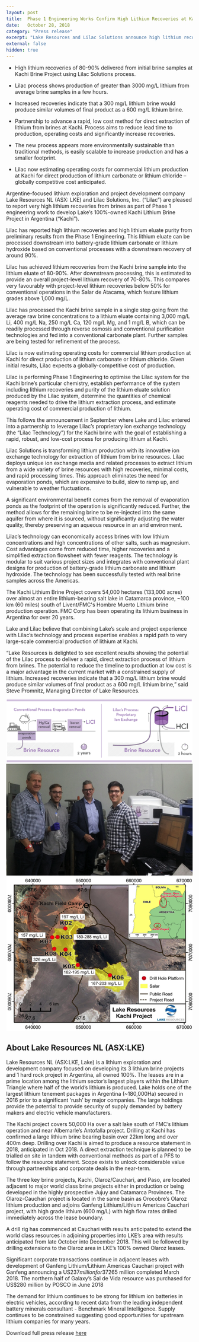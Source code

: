 ```yaml
---
layout: post
title:  Phase 1 Engineering Works Confirm High Lithium Recoveries at Kachi
date:   October 28, 2018
category: "Press release"
excerpt: "Lake Resources and Lilac Solutions announce high lithium recoveries for Lake’s Kachi Lithium Brine Project in Argentina."
external: false
hidden: true
---
```


* High lithium recoveries of 80-90% delivered from initial brine samples at Kachi Brine Project using Lilac Solutions process. 

* Lilac process shows production of greater than 3000 mg/L lithium from average brine samples in a few hours. 

* Increased recoveries indicate that a 300 mg/L lithium brine would produce similar volumes of final product as a 600 mg/L lithium brine. 

* Partnership to advance a rapid, low cost method for direct extraction of lithium from brines at Kachi. Process aims to reduce lead time to production, operating costs and significantly increase recoveries. 

* The new process appears more environmentally sustainable than traditional methods, is easily scalable to increase production and has a smaller footprint. 

* Lilac now estimating operating costs for commercial lithium production at Kachi for direct production of lithium carbonate or lithium chloride – globally competitive cost anticipated. 

Argentine-focused lithium exploration and project development company Lake Resources NL (ASX: LKE) and Lilac Solutions, Inc. (“Lilac”) are pleased to report very high lithium recoveries from brines as part of Phase 1 engineering work to develop Lake’s 100%-owned Kachi Lithium Brine Project in Argentina (“Kachi”). 

Lilac has reported high lithium recoveries and high lithium eluate purity from preliminary results from the Phase 1 Engineering. This lithium eluate can be processed downstream into battery-grade lithium carbonate or lithium hydroxide based on conventional processes with a downstream recovery of around 90%. 

Lilac has achieved lithium recoveries from the Kachi brine sample into the lithium eluate of 80-90%. After downstream processing, this is estimated to provide an overall project-level lithium recovery of 70-80%. This compares very favourably with project-level lithium recoveries below 50% for conventional operations in the Salar de Atacama, which feature lithium grades above 1,000 mg/L. 

Lilac has processed the Kachi brine sample in a single step going from the average raw brine concentrations to a lithium eluate containing 3,000 mg/L Li, 400 mg/L Na, 250 mg/L Ca, 120 mg/L Mg, and 1 mg/L B, which can be readily processed through reverse osmosis and conventional purification technologies and fed into a conventional carbonate plant. Further samples are being tested for refinement of the process. 

Lilac is now estimating operating costs for commercial lithium production at Kachi for direct production of lithium carbonate or lithium chloride. Given initial results, Lilac expects a globally-competitive cost of production. 

Lilac is performing Phase 1 Engineering to optimise the Lilac system for the Kachi brine’s particular chemistry, establish performance of the system including lithium recoveries and purity of the lithium eluate solution produced by the Lilac system, determine the quantities of chemical reagents needed to drive the lithium extraction process, and estimate operating cost of commercial production of lithium. 

This follows the announcement in September where Lake and Lilac entered into a partnership to leverage Lilac’s proprietary ion exchange technology (the “Lilac Technology”) for the Kachi brine with the goal of establishing a rapid, robust, and low-cost process for producing lithium at Kachi. 

Lilac Solutions is transforming lithium production with its innovative ion exchange technology for extraction of lithium from brine resources. Lilac deploys unique ion exchange media and related processes to extract lithium from a wide variety of brine resources with high recoveries, minimal costs, and rapid processing times. This approach eliminates the need for evaporation ponds, which are expensive to build, slow to ramp up, and vulnerable to weather fluctuations. 

A significant environmental benefit comes from the removal of evaporation ponds as the footprint of the operation is significantly reduced. Further, the method allows for the remaining brine to be re-injected into the same aquifer from where it is sourced, without significantly adjusting the water quality, thereby preserving an aqueous resource in an arid environment. 

Lilac’s technology can economically access brines with low lithium concentrations and high concentrations of other salts, such as magnesium. Cost advantages come from reduced time, higher recoveries and a simplified extraction flowsheet with fewer reagents. The technology is modular to suit various project sizes and integrates with conventional plant designs for production of battery-grade lithium carbonate and lithium hydroxide. The technology has been successfully tested with real brine samples across the Americas. 

The Kachi Lithium Brine Project covers 54,000 hectares (133,000 acres) over almost an entire lithium-bearing salt lake in Catamarca province, ~100 km (60 miles) south of Livent/FMC's Hombre Muerto Lithium brine production operation. FMC Corp has been operating its lithium business in Argentina for over 20 years. 

Lake and Lilac believe that combining Lake’s scale and project experience with Lilac’s technology and process expertise enables a rapid path to very large-scale commercial production of lithium at Kachi. 

“Lake Resources is delighted to see excellent results showing the potential of the Lilac process to deliver a rapid, direct extraction process of lithium from brines. The potential to reduce the timeline to production at low cost is a major advantage in the current market with a constrained supply of lithium. Increased recoveries indicate that a 300 mg/L lithium brine would produce similar volumes of final product as a 600 mg/L lithium brine,” said Steve Promnitz, Managing Director of Lake Resources. 

![](/assets/Lilac+Solutions+-+Process+Comparison+Diagrams_2018.08-lines.png)
![](/assets/Lake+Press+Release+-+Oct2018+-+lab+visit+photo.png)
![](/assets/Lake+Press+Release+-+Oct2018+-+drilling+locations.png)

## About Lake Resources NL (ASX:LKE)

Lake Resources NL (ASX:LKE, Lake) is a lithium exploration and development company focused on developing its 3 lithium brine projects and 1 hard rock project in Argentina, all owned 100%. The leases are in a prime location among the lithium sector’s largest players within the Lithium Triangle where half of the world’s lithium is produced. Lake holds one of the largest lithium tenement packages in Argentina (~180,000Ha) secured in 2016 prior to a significant ‘rush’ by major companies. The large holdings provide the potential to provide security of supply demanded by battery makers and electric vehicle manufacturers. 

The Kachi project covers 50,000 Ha over a salt lake south of FMC’s lithium operation and near Albemarle’s Antofalla project. Drilling at Kachi has confirmed a large lithium brine bearing basin over 22km long and over 400m deep. Drilling over Kachi is aimed to produce a resource statement in 2018, anticipated in Oct 2018. A direct extraction technique is planned to be trialled on site in tandem with conventional methods as part of a PFS to follow the resource statement. Scope exists to unlock considerable value through partnerships and corporate deals in the near-term. 

The three key brine projects, Kachi, Olaroz/Cauchari, and Paso, are located adjacent to major world class brine projects either in production or being developed in the highly prospective Jujuy and Catamarca Provinces. The Olaroz-Cauchari project is located in the same basin as Orocobre’s Olaroz lithium production and adjoins Ganfeng Lithium/Lithium Americas Cauchari project, with high grade lithium (600 mg/L) with high flow rates drilled immediately across the lease boundary. 

A drill rig has commenced at Cauchari with results anticipated to extend the world class resources in adjoining properties into LKE’s area with results anticipated from late October into December 2018. This will be followed by drilling extensions to the Olaroz area in LKE’s 100% owned Olaroz leases. 

Significant corporate transactions continue in adjacent leases with development of Ganfeng Lithium/Lithium Americas Cauchari project with Ganfeng announcing a US$237 million for 37% of the Cauchari project previously held by SQM. Nearby projects of Lithium X were recently acquired via a takeover offer of C$265 million completed March 2018. The northern half of Galaxy’s Sal de Vida resource was purchased for US$280 million by POSCO in June 2018 

The demand for lithium continues to be strong for lithium ion batteries in electric vehicles, according to recent data from the leading independent battery minerals consultant - Benchmark Mineral Intelligence. Supply continues to be constrained suggesting good opportunities for upstream lithium companies for many years.

Download full press release [here](/assets/Lake+Resources+-+Lilac+Solutions+-+Press+Release+Oct2018.pdf)